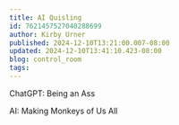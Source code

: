 ```yaml
---
title: AI Quisling
id: 7621457527040288699
author: Kirby Urner
published: 2024-12-10T13:21:00.007-08:00
updated: 2024-12-10T13:41:10.423-08:00
blog: control_room
tags: 
---
```


[](https://blogger.googleusercontent.com/img/b/R29vZ2xl/AVvXsEhHs3W0BekICoNEUnObfLxRGze4YqSzx9uMoTIWgT2hU-4m2GeYbNIP85PUeGtZRMyZhybLM8U6jQzUOeFDQIzBYNkKdNL1PHoubzt9pE3kuRIriQ6hoZkqoKrEFp4yMbXdskZWbwuEY-I5BC1RGYVwoFRX4xP-z5FTNKOGvFbCf62n5jn81EZ1/s1383/IMG_0449.jpeg)

ChatGPT: Being an Ass

[](https://blogger.googleusercontent.com/img/b/R29vZ2xl/AVvXsEjQqh5VemmFVqyKmNQJ6wklMZtH_tJ3eQqmR3qDO8tOTgt1bgR0iORv4Gh9mp5vtRUUXaae3i9XtWXVL7DyB333zhc0BvMoqgbD786qvG0Fb2npmxWiNIKhMA4ndVVZlPus5DhALa4sV-nMZW85i2j3_D_q4w3A8UM9Ld3AjhxJhsYGSZA4YYmN/s1275/IMG_0451.jpeg)
AI: Making Monkeys of Us All